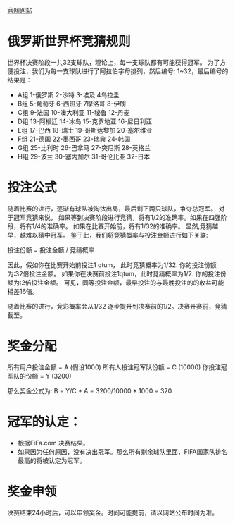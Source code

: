 
<a href="http://www.bitrust.top">官网网站</a>
# 俄罗斯世界杯竞猜规则

世界杯决赛阶段一共32支球队，理论上，每一支球队都有可能获得冠军。
为了方便投注，我们为每一支球队进行了阿拉伯字母排列，然后编号: 1~32，最后编号的结果是：

* A组	1-俄罗斯	 2-沙特	     3-埃及	      4乌拉圭 
* B组	5-葡萄牙	 6-西班牙	   7摩洛哥	     8-伊朗 
* C组	9-法国	   10-澳大利亚	11-秘鲁	     12-丹麦 
* D组	13-阿根廷	14-冰岛	    15-克罗地亚	  16-尼日利亚 
* E组	17-巴西	  18-瑞士	    19-哥斯达黎加	20-塞尔维亚 
* F组	21-德国	  22-墨西哥	  23-瑞典	      24-韩国 
* G组	25-比利时	26-巴拿马	  27-突尼斯	    28-英格兰 
* H组	29-波兰	  30-塞内加尔	31-哥伦比亚	  32-日本

# 投注公式
随着比赛的进行，逐渐有球队被淘汰出局，最后剩下两只球队，争夺总冠军。 对于冠军竞猜来说， 如果等到决赛阶段进行竞猜，将有1/2的准确率。如果在四强阶段，将有1/4的准确率。 如果在比赛开始前，将有1/32的准确率。 显然,竞猜越早，越难以猜中冠军。 鉴于此，我们将竞猜概率与投注金额进行如下关联:

投注份额 = 投注金额 / 竞猜概率

因此，假如你在比赛开始前投注1 qtum， 此时竞猜概率为1/32. 你的投注份额为:32倍投注金额。 如果你在决赛前投注1qtum，此时竞猜概率为1/2. 你的投注份额为:2倍投注金额。 可见，同等投注金额，最早投注的与最晚投注的的收益可能相差16倍。

随着比赛的进行，竞彩概率会从1/32 逐步提升到决赛前的1/2。决赛开赛前，竞猜截至。

# 奖金分配 

所有用户投注金额 = A (假设1000) 所有人投注冠军队份额 = C (10000) 你投注冠军队的份额 = Y (3200)

那么奖金公式为: B = Y/C * A = 3200/10000 * 1000 = 320

# 冠军的认定：
* 根据FiFa.com 决赛结果。 
* 如果因为任何原因，没有决出冠军。那么所有剩余球队里面，FIFA国家队排名最高的将被认定为冠军。 
# 奖金申领
 决赛结束24小时后，可以申领奖金。时间可能提前，请以网站公布时间为准。
